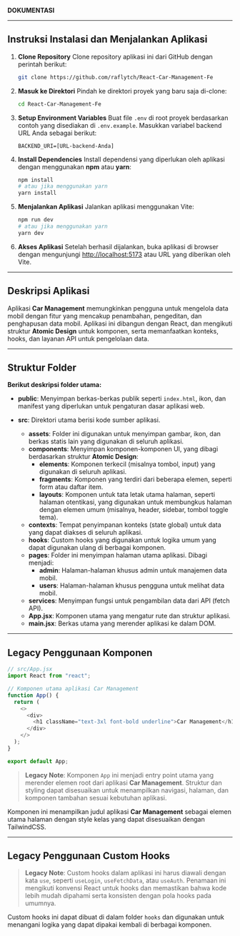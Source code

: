 **DOKUMENTASI**

---

## Instruksi Instalasi dan Menjalankan Aplikasi

1. **Clone Repository**
   Clone repository aplikasi ini dari GitHub dengan perintah berikut:

   ```bash
   git clone https://github.com/raflytch/React-Car-Management-Fe
   ```

2. **Masuk ke Direktori**
   Pindah ke direktori proyek yang baru saja di-clone:

   ```bash
   cd React-Car-Management-Fe
   ```

3. **Setup Environment Variables**
   Buat file `.env` di root proyek berdasarkan contoh yang disediakan di `.env.example`. Masukkan variabel backend URL Anda sebagai berikut:

   ```
   BACKEND_URI=[URL-backend-Anda]
   ```

4. **Install Dependencies**
   Install dependensi yang diperlukan oleh aplikasi dengan menggunakan **npm** atau **yarn**:

   ```bash
   npm install
   # atau jika menggunakan yarn
   yarn install
   ```

5. **Menjalankan Aplikasi**
   Jalankan aplikasi menggunakan Vite:

   ```bash
   npm run dev
   # atau jika menggunakan yarn
   yarn dev
   ```

6. **Akses Aplikasi**
   Setelah berhasil dijalankan, buka aplikasi di browser dengan mengunjungi [http://localhost:5173](http://localhost:5173) atau URL yang diberikan oleh Vite.

---

## Deskripsi Aplikasi

Aplikasi **Car Management** memungkinkan pengguna untuk mengelola data mobil dengan fitur yang mencakup penambahan, pengeditan, dan penghapusan data mobil. Aplikasi ini dibangun dengan React, dan mengikuti struktur **Atomic Design** untuk komponen, serta memanfaatkan konteks, hooks, dan layanan API untuk pengelolaan data.

---

## Struktur Folder

**Berikut deskripsi folder utama:**

- **public**: Menyimpan berkas-berkas publik seperti `index.html`, ikon, dan manifest yang diperlukan untuk pengaturan dasar aplikasi web.

- **src**: Direktori utama berisi kode sumber aplikasi.
  - **assets**: Folder ini digunakan untuk menyimpan gambar, ikon, dan berkas statis lain yang digunakan di seluruh aplikasi.
  - **components**: Menyimpan komponen-komponen UI, yang dibagi berdasarkan struktur **Atomic Design**:
    - **elements**: Komponen terkecil (misalnya tombol, input) yang digunakan di seluruh aplikasi.
    - **fragments**: Komponen yang terdiri dari beberapa elemen, seperti form atau daftar item.
    - **layouts**: Komponen untuk tata letak utama halaman, seperti halaman otentikasi, yang digunakan untuk membungkus halaman dengan elemen umum (misalnya, header, sidebar, tombol toggle tema).
  - **contexts**: Tempat penyimpanan konteks (state global) untuk data yang dapat diakses di seluruh aplikasi.
  - **hooks**: Custom hooks yang digunakan untuk logika umum yang dapat digunakan ulang di berbagai komponen.
  - **pages**: Folder ini menyimpan halaman utama aplikasi. Dibagi menjadi:
    - **admin**: Halaman-halaman khusus admin untuk manajemen data mobil.
    - **users**: Halaman-halaman khusus pengguna untuk melihat data mobil.
  - **services**: Menyimpan fungsi untuk pengambilan data dari API (fetch API).
  - **App.jsx**: Komponen utama yang mengatur rute dan struktur aplikasi.
  - **main.jsx**: Berkas utama yang merender aplikasi ke dalam DOM.

---

## Legacy Penggunaan Komponen

```javascript
// src/App.jsx
import React from "react";

// Komponen utama aplikasi Car Management
function App() {
  return (
    <>
      <div>
        <h1 className="text-3xl font-bold underline">Car Management</h1>
      </div>
    </>
  );
}

export default App;
```

> **Legacy Note**: Komponen `App` ini menjadi entry point utama yang merender elemen root dari aplikasi **Car Management**. Struktur dan styling dapat disesuaikan untuk menampilkan navigasi, halaman, dan komponen tambahan sesuai kebutuhan aplikasi.

Komponen ini menampilkan judul aplikasi **Car Management** sebagai elemen utama halaman dengan style kelas yang dapat disesuaikan dengan TailwindCSS.

---

## Legacy Penggunaan Custom Hooks

> **Legacy Note**: Custom hooks dalam aplikasi ini harus diawali dengan kata `use`, seperti `useLogin`, `useFetchData`, atau `useAuth`. Penamaan ini mengikuti konvensi React untuk hooks dan memastikan bahwa kode lebih mudah dipahami serta konsisten dengan pola hooks pada umumnya.

Custom hooks ini dapat dibuat di dalam folder `hooks` dan digunakan untuk menangani logika yang dapat dipakai kembali di berbagai komponen.
